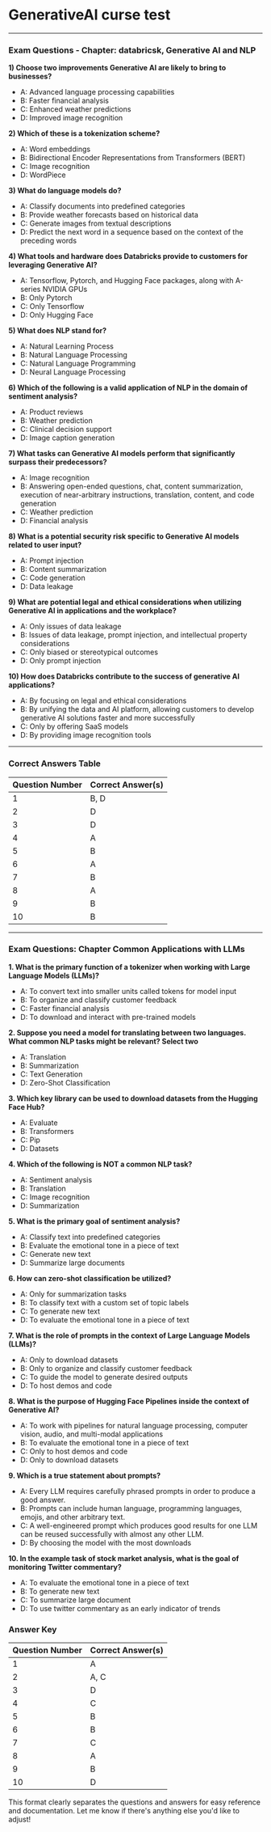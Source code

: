 # GenerativeAI curse test

---

### Exam Questions - Chapter: databricsk, Generative AI and NLP

**1) Choose two improvements Generative AI are likely to bring to businesses?**
- A: Advanced language processing capabilities
- B: Faster financial analysis
- C: Enhanced weather predictions
- D: Improved image recognition

**2) Which of these is a tokenization scheme?**
- A: Word embeddings
- B: Bidirectional Encoder Representations from Transformers (BERT)
- C: Image recognition
- D: WordPiece

**3) What do language models do?**
- A: Classify documents into predefined categories
- B: Provide weather forecasts based on historical data
- C: Generate images from textual descriptions
- D: Predict the next word in a sequence based on the context of the preceding words

**4) What tools and hardware does Databricks provide to customers for leveraging Generative AI?**
- A: Tensorflow, Pytorch, and Hugging Face packages, along with A-series NVIDIA GPUs
- B: Only Pytorch
- C: Only Tensorflow
- D: Only Hugging Face

**5) What does NLP stand for?**
- A: Natural Learning Process
- B: Natural Language Processing
- C: Natural Language Programming
- D: Neural Language Processing

**6) Which of the following is a valid application of NLP in the domain of sentiment analysis?**
- A: Product reviews
- B: Weather prediction
- C: Clinical decision support
- D: Image caption generation

**7) What tasks can Generative AI models perform that significantly surpass their predecessors?**
- A: Image recognition
- B: Answering open-ended questions, chat, content summarization, execution of near-arbitrary instructions, translation, content, and code generation
- C: Weather prediction
- D: Financial analysis

**8) What is a potential security risk specific to Generative AI models related to user input?**
- A: Prompt injection
- B: Content summarization
- C: Code generation
- D: Data leakage

**9) What are potential legal and ethical considerations when utilizing Generative AI in applications and the workplace?**
- A: Only issues of data leakage
- B: Issues of data leakage, prompt injection, and intellectual property considerations
- C: Only biased or stereotypical outcomes
- D: Only prompt injection

**10) How does Databricks contribute to the success of generative AI applications?**
- A: By focusing on legal and ethical considerations
- B: By unifying the data and AI platform, allowing customers to develop generative AI solutions faster and more successfully
- C: Only by offering SaaS models
- D: By providing image recognition tools

---

### Correct Answers Table

| Question Number | Correct Answer(s) |
|-----------------|-------------------|
| 1               | B,  D             |
| 2               | D                 |
| 3               | D                 |
| 4               | A                 |
| 5               | B                 |
| 6               | A                 |
| 7               | B                 |
| 8               | A                 |
| 9               | B                 |
| 10              | B                 |

---





### Exam Questions: Chapter Common Applications with LLMs

**1. What is the primary function of a tokenizer when working with Large Language Models (LLMs)?**
- A: To convert text into smaller units called tokens for model input
- B: To organize and classify customer feedback
- C: Faster financial analysis
- D: To download and interact with pre-trained models

**2. Suppose you need a model for translating between two languages. What common NLP tasks might be relevant? Select two**
- A: Translation
- B: Summarization
- C: Text Generation
- D: Zero-Shot Classification

**3. Which key library can be used to download datasets from the Hugging Face Hub?**
- A: Evaluate
- B: Transformers
- C: Pip
- D: Datasets

**4. Which of the following is NOT a common NLP task?**
- A: Sentiment analysis
- B: Translation
- C: Image recognition
- D: Summarization

**5. What is the primary goal of sentiment analysis?**
- A: Classify text into predefined categories
- B: Evaluate the emotional tone in a piece of text
- C: Generate new text
- D: Summarize large documents

**6. How can zero-shot classification be utilized?**
- A: Only for summarization tasks
- B: To classify text with a custom set of topic labels
- C: To generate new text
- D: To evaluate the emotional tone in a piece of text

**7. What is the role of prompts in the context of Large Language Models (LLMs)?**
- A: Only to download datasets
- B: Only to organize and classify customer feedback
- C: To guide the model to generate desired outputs
- D: To host demos and code

**8. What is the purpose of Hugging Face Pipelines inside the context of Generative AI?**
- A: To work with pipelines for natural language processing, computer vision, audio, and multi-modal applications
- B: To evaluate the emotional tone in a piece of text
- C: Only to host demos and code
- D: Only to download datasets

**9. Which is a true statement about prompts?**
- A: Every LLM requires carefully phrased prompts in order to produce a good answer.
- B: Prompts can include human language, programming languages, emojis, and other arbitrary text.
- C: A well-engineered prompt which produces good results for one LLM can be reused successfully with almost any other LLM.
- D: By choosing the model with the most downloads

**10. In the example task of stock market analysis, what is the goal of monitoring Twitter commentary?**
- A: To evaluate the emotional tone in a piece of text
- B: To generate new text
- C: To summarize large document
- D: To use twitter commentary as an early indicator of trends

### Answer Key

| Question Number | Correct Answer(s) |
|-----------------|-------------------|
| 1               | A                 |
| 2               | A, C              |
| 3               | D                 |
| 4               | C                 |
| 5               | B                 |
| 6               | B                 |
| 7               | C                 |
| 8               | A                 |
| 9               | B                 |
| 10              | D                 |

This format clearly separates the questions and answers for easy reference and documentation. Let me know if there's anything else you'd like to adjust!	



